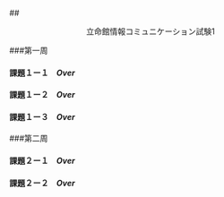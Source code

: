 
##<center>立命館情報コミュニケーション試験1</center>

###第一周
####  課題１ー１　<em>Over</em>
####  課題１ー２　<em>Over</em>
####  課題１ー３　<em>Over</em>
###第二周
####  課題２ー１　<em>Over</em>
####  課題２ー２　<em>Over</em>
